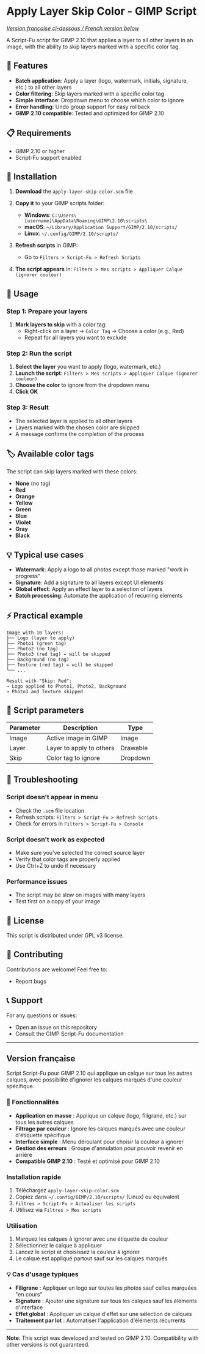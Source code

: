 # Apply Layer Skip Color - GIMP Script

*[Version française ci-dessous / French version below](#version-française)*

A Script-Fu script for GIMP 2.10 that applies a layer to all other layers in an image, with the ability to skip layers marked with a specific color tag.

## 🎯 Features

- **Batch application**: Apply a layer (logo, watermark, initials, signature, etc.) to all other layers
- **Color filtering**: Skip layers marked with a specific color tag
- **Simple interface**: Dropdown menu to choose which color to ignore
- **Error handling**: Undo group support for easy rollback
- **GIMP 2.10 compatible**: Tested and optimized for GIMP 2.10

## 📋 Requirements

- GIMP 2.10 or higher
- Script-Fu support enabled

## 🚀 Installation

1. **Download** the `apply-layer-skip-color.scm` file

2. **Copy it** to your GIMP scripts folder:
   - **Windows**: `C:\Users\[username]\AppData\Roaming\GIMP\2.10\scripts\`
   - **macOS**: `~/Library/Application Support/GIMP/2.10/scripts/`
   - **Linux**: `~/.config/GIMP/2.10/scripts/`

3. **Refresh scripts** in GIMP:
   - Go to `Filters > Script-Fu > Refresh Scripts`

4. **The script appears** in: `Filters > Mes scripts > Appliquer Calque (ignorer couleur)`

## 🎨 Usage

### Step 1: Prepare your layers
1. **Mark layers to skip** with a color tag:
   - Right-click on a layer → `Color Tag` → Choose a color (e.g., Red)
   - Repeat for all layers you want to exclude

### Step 2: Run the script
1. **Select the layer** you want to apply (logo, watermark, etc.)
2. **Launch the script**: `Filters > Mes scripts > Appliquer Calque (ignorer couleur)`
3. **Choose the color** to ignore from the dropdown menu
4. **Click OK**

### Step 3: Result
- The selected layer is applied to all other layers
- Layers marked with the chosen color are skipped
- A message confirms the completion of the process

## 🏷️ Available color tags

The script can skip layers marked with these colors:
- **None** (no tag)
- **Red**
- **Orange** 
- **Yellow**
- **Green**
- **Blue**
- **Violet**
- **Gray**
- **Black**

## 💡 Typical use cases

- **Watermark**: Apply a logo to all photos except those marked "work in progress"
- **Signature**: Add a signature to all layers except UI elements
- **Global effect**: Apply an effect layer to a selection of layers
- **Batch processing**: Automate the application of recurring elements

## ⚡ Practical example

```
Image with 10 layers:
├── Logo (layer to apply)
├── Photo1 (green tag)
├── Photo2 (no tag)
├── Photo3 (red tag) ← will be skipped
├── Background (no tag)
├── Texture (red tag) ← will be skipped
└── ...

Result with "Skip: Red":
→ Logo applied to Photo1, Photo2, Background
→ Photo3 and Texture skipped
```

## 🔧 Script parameters

| Parameter | Description | Type |
|-----------|-------------|------|
| Image | Active image in GIMP | Image |
| Layer | Layer to apply to others | Drawable |
| Skip | Color tag to ignore | Dropdown |

## 🐛 Troubleshooting

### Script doesn't appear in menu
- Check the `.scm` file location
- Refresh scripts: `Filters > Script-Fu > Refresh Scripts`
- Check for errors in `Filters > Script-Fu > Console`

### Script doesn't work as expected
- Make sure you've selected the correct source layer
- Verify that color tags are properly applied
- Use Ctrl+Z to undo if necessary

### Performance issues
- The script may be slow on images with many layers
- Test first on a copy of your image

## 📝 License

This script is distributed under GPL v3 license.

## 🤝 Contributing

Contributions are welcome! Feel free to:
- Report bugs

## 📞 Support

For any questions or issues:
- Open an issue on this repository
- Consult the GIMP Script-Fu documentation

---

## Version française

Script Script-Fu pour GIMP 2.10 qui applique un calque sur tous les autres calques, avec possibilité d'ignorer les calques marqués d'une couleur spécifique.

### 🎯 Fonctionnalités
- **Application en masse** : Applique un calque (logo, filigrane, etc.) sur tous les autres calques
- **Filtrage par couleur** : Ignore les calques marqués avec une couleur d'étiquette spécifique  
- **Interface simple** : Menu déroulant pour choisir la couleur à ignorer
- **Gestion des erreurs** : Groupe d'annulation pour pouvoir revenir en arrière
- **Compatible GIMP 2.10** : Testé et optimisé pour GIMP 2.10

### Installation rapide
1. Téléchargez `apply-layer-skip-color.scm`
2. Copiez dans `~/.config/GIMP/2.10/scripts/` (Linux) ou équivalent
3. `Filtres > Script-Fu > Actualiser les scripts`
4. Utilisez via `Filtres > Mes scripts`

### Utilisation
1. Marquez les calques à ignorer avec une étiquette de couleur
2. Sélectionnez le calque à appliquer
3. Lancez le script et choisissez la couleur à ignorer
4. Le calque est appliqué partout sauf sur les calques marqués

### 💡 Cas d'usage typiques
- **Filigrane** : Appliquer un logo sur toutes les photos sauf celles marquées "en cours"
- **Signature** : Ajouter une signature sur tous les calques sauf les éléments d'interface
- **Effet global** : Appliquer un calque d'effet sur une sélection de calques
- **Traitement par lot** : Automatiser l'application d'éléments récurrents

---

**Note**: This script was developed and tested on GIMP 2.10. Compatibility with other versions is not guaranteed.
